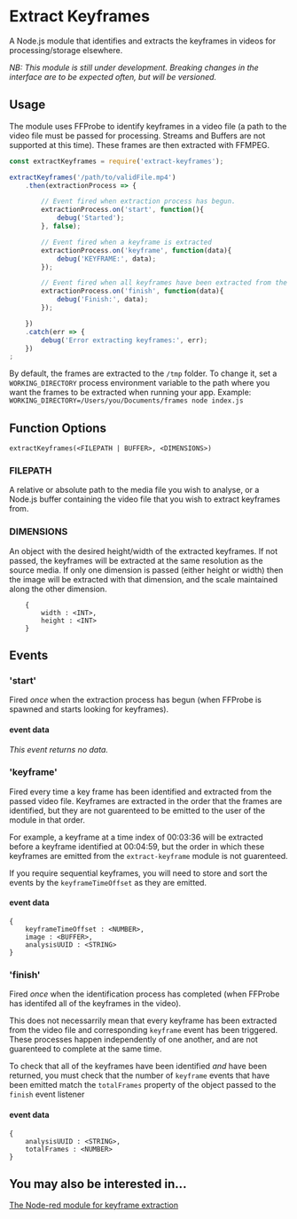# Extract Keyframes

A Node.js module that identifies and extracts the keyframes in videos for processing/storage elsewhere.

*NB:* _This module is still under development. Breaking changes in the interface are to be expected often, but will be versioned._

## Usage

The module uses FFProbe to identify keyframes in a video file (a path to the video file must be passed for processing. Streams and Buffers are not supported at this time). These frames are then extracted with FFMPEG.

```JavaScript
const extractKeyframes = require('extract-keyframes');

extractKeyframes('/path/to/validFile.mp4')
	.then(extractionProcess => {

		// Event fired when extraction process has begun.
		extractionProcess.on('start', function(){
			debug('Started');
		}, false);

		// Event fired when a keyframe is extracted
		extractionProcess.on('keyframe', function(data){
			debug('KEYFRAME:', data);
		});

		// Event fired when all keyframes have been extracted from the video
		extractionProcess.on('finish', function(data){
			debug('Finish:', data);
		});

	})
	.catch(err => {
		debug('Error extracting keyframes:', err);
	})
;
```

By default, the frames are extracted to the `/tmp` folder. To change it, set a `WORKING_DIRECTORY` process environment variable to the path where you want the frames to be extracted when running your app. Example:
```WORKING_DIRECTORY=/Users/you/Documents/frames node index.js```

## Function Options

`extractKeyframes(<FILEPATH | BUFFER>, <DIMENSIONS>)`

### FILEPATH

A relative or absolute path to the media file you wish to analyse, or a Node.js buffer containing the video file that you wish to extract keyframes from.

### DIMENSIONS

An object with the desired height/width of the extracted keyframes. If not passed, the keyframes will be extracted at the same resolution as the source media. If only one dimension is passed (either height or width) then the image will be extracted with that dimension, and the scale maintained along the other dimension.
```
	{
		width : <INT>,
		height : <INT>
	}
```

## Events

### 'start'

Fired _once_ when the extraction process has begun (when FFProbe is spawned and starts looking for keyframes).

#### event data
*This event returns no data.*

### 'keyframe'

Fired every time a key frame has been identified and extracted from the passed video file. Keyframes are extracted in the order that the frames are identified, but they are not guarenteed to be emitted to the user of the module in that order. 

For example, a keyframe at a time index of 00:03:36 will be extracted before a keyframe identified at 00:04:59, but the order in which these keyframes are emitted from the `extract-keyframe` module is not guarenteed.

If you require sequential keyframes, you will need to store and sort the events by the `keyframeTimeOffset` as they are emitted.

#### event data

```
{
	keyframeTimeOffset : <NUMBER>,
	image : <BUFFER>,
	analysisUUID : <STRING>
}
```

### 'finish'

Fired _once_ when the identification process has completed (when FFProbe has identifed all of the keyframes in the video). 

This does not necessarrily mean that every keyframe has been extracted from the video file and corresponding `keyframe` event has been triggered. These processes happen independently of one another, and are not guarenteed to complete at the same time. 

To check that all of the keyframes have been identified _and_ have been returned, you must check that the number of `keyframe` events that have been emitted match the `totalFrames` property of the object passed to the `finish` event listener

#### event data

```
{
	analysisUUID : <STRING>,
	totalFrames : <NUMBER>
}
```

## You may also be interested in...

[The Node-red module for keyframe extraction](https://github.com/seanmtracey/node-red-contrib-extract-keyframes)
